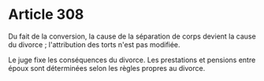 # Article 308

Du fait de la conversion, la cause de la séparation de corps devient la cause du divorce ; l'attribution des torts n'est pas modifiée.

Le juge fixe les conséquences du divorce. Les prestations et pensions entre époux sont déterminées selon les règles propres au divorce.
